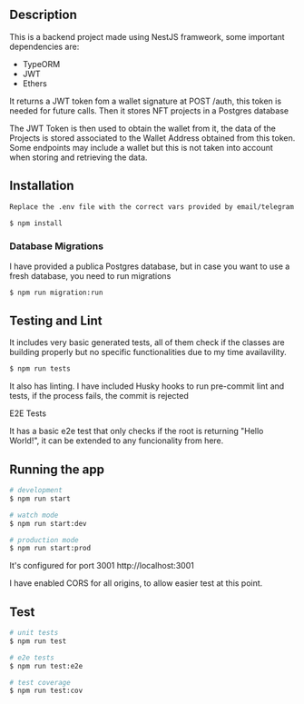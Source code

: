 ## Description

This is a backend project made using NestJS framweork, some important dependencies are:

- TypeORM
- JWT
- Ethers

It returns a JWT token fom a wallet signature at POST /auth, this token is needed for future calls. Then it stores NFT projects in a Postgres database

The JWT Token is then used to obtain the wallet from it, the data of the Projects is stored associated to the Wallet Address obtained from this token. Some endpoints may include a wallet but this is not taken into account when storing and retrieving the data.


## Installation

```bash
Replace the .env file with the correct vars provided by email/telegram

$ npm install
```

### Database Migrations
I have provided a publica Postgres database, but in case you want to use a fresh database, you need to run migrations

```bash
$ npm run migration:run
```

## Testing and Lint

It includes very basic generated tests, all of them check if the classes are building properly but no specific functionalities due to my time availavility. 

```bash
$ npm run tests
```

It also has linting. I have included Husky hooks to run pre-commit lint and tests, if the process fails, the commit is rejected

E2E Tests

It has a basic e2e test that only checks if the root is returning "Hello World!", it can be extended to any funcionality from here.


## Running the app

```bash
# development
$ npm run start

# watch mode
$ npm run start:dev

# production mode
$ npm run start:prod
```

It's configured for port 3001 http://localhost:3001

I have enabled CORS for all origins, to allow easier test at this point.

## Test

```bash
# unit tests
$ npm run test

# e2e tests
$ npm run test:e2e

# test coverage
$ npm run test:cov
```